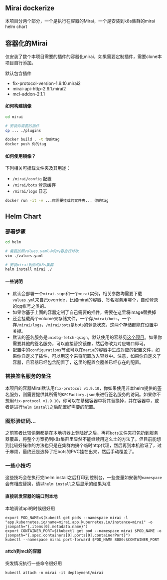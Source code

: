 Mirai dockerize
----
本项目分两个部分，一个是执行在容器的Mirai，一个是安装到k8s集群的mirai helm chart

## 容器化的Mirai
仅安装了数个本项目需要的插件的容器化mirai，如果需要定制插件，需要clone本项目自行添加。

默认包含插件
- fix-protocol-version-1.9.10.mirai2
- mirai-api-http-2.9.1.mirai2
- mcl-addon-2.1.1

#### 如何构建镜像
```bash
cd mirai

# 安装你需要的插件
cp ... ./plugins

docker build . -t 你的tag
docker push 你的tag
```
#### 如何使用镜像？
下列相关可挂载文件夹及其用途：
- `/mirai/config` 配置
- `/mirai/bots` 登录缓存
- `/mirai/logs` 日志

```bash
docker run -it -v ...你需要挂载的文件夹... 你的tag
```

## Helm Chart
### 部署步骤
```bash
cd helm

# 需要按照values.yaml中的内容自行修改
vim ./values.yaml

# 安装mirai到你的k8s集群
helm install mirai ./
```

#### 一些说明
- 默认会部署一个`mirai-sign`和一个`mirai`实例，相关参数均需要下载`values.yml`来自己override，比如mirai的容器、签名服务用哪个，自动登录的qq帐号之类的。
- 如果你基于上面的容器定制了自己需要的插件，需要在这里将image替换掉
- 还会挂载两个volume来存储文件，一个存`/mirai/bots`，一个存`/mirai/logs`，`/mirai/bots`是bots的登录状态，这两个存储都能在设置中关掉。
- 默认的签名服务是`unidbg-fetch-qsign`，默认使用的容器见[这个项目](https://github.com/Deliay/unidbg-fetch-qsign-container)。如果你需要其他的签名服务，可以直接替换镜像，然后修改为对应端口即可。
- 配置中的`configurations`节点可以在`maria`的容器中生成对应的配置文件，如果你自定义了插件，可以用这个来将配置放入容器中。注意，如果你自定义了容器，且容器已经包含配置了，这里的配置会覆盖已经存在的配置。

### 替换签名服务的备注
本项目的容器Mirai默认用`fix-protocol v1.9.10`，你如果使用非本helm提供的签名服务，则需要提供其所需的`KFCFactory.json`来进行签名服务的访问。如果你不想用`fix-protocol v1.9.10`，你可以在基础容器中将其替换掉，并在容器中，或者是进行`helm install`之后配置好需要的配置。

### 图形验证码...
之前笔者比较偷懒都是在本地机器上登陆好之后，再将`bots`文件夹打包扔到服务器覆盖，将整个方案扔到k8s集群里显然不能继续用这么土的方法了。但目前能想到比较好操作的方法也只是在集群内搞个临时http代理，然后再到本机验证了，过于麻烦，最终还是选择了把bots的PVC挂在出来，然后手动覆盖了。

### 一些小技巧
这些技巧会在执行完helm install之后打印到控制台，一些变量如安装的`namespace`会有相应替换，请以`helm install`之后显示的结果为准

#### 直接转发容器的端口到本地
本地调试api的时候很好用
```
export POD_NAME=$(kubectl get pods --namespace mirai -l "app.kubernetes.io/name=mirai,app.kubernetes.io/instance=mirai" -o jsonpath="{.items[0].metadata.name}")
export CONTAINER_PORT=$(kubectl get pod --namespace mirai $POD_NAME -o jsonpath="{.spec.containers[0].ports[0].containerPort}")
kubectl --namespace mirai port-forward $POD_NAME 8080:$CONTAINER_PORT
```

#### attch到mcl的容器
突发情况执行一些命令很好用
```
kubectl attach -n mirai -it deployment/mirai
```



